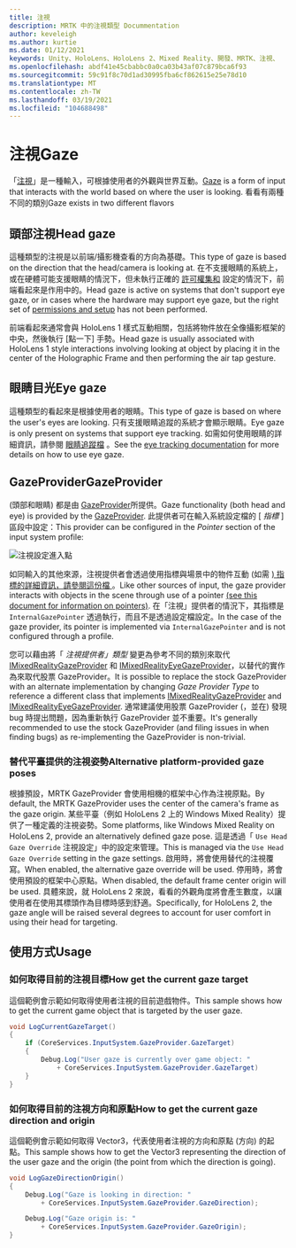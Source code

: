```yaml
---
title: 注視
description: MRTK 中的注視類型 Docummentation
author: keveleigh
ms.author: kurtie
ms.date: 01/12/2021
keywords: Unity、HoloLens、HoloLens 2、Mixed Reality、開發、MRTK、注視、
ms.openlocfilehash: abdf41e45cbabbc0a0ca03b43af07c879bca6f93
ms.sourcegitcommit: 59c91f8c70d1ad30995fba6cf862615e25e78d10
ms.translationtype: MT
ms.contentlocale: zh-TW
ms.lasthandoff: 03/19/2021
ms.locfileid: "104688498"
---
```

# <a name="gaze"></a><span data-ttu-id="d9301-104">注視</span><span class="sxs-lookup"><span data-stu-id="d9301-104">Gaze</span></span>

<span data-ttu-id="d9301-105">「[注視](https://docs.microsoft.com/windows/mixed-reality/gaze)」是一種輸入，可根據使用者的外觀與世界互動。</span><span class="sxs-lookup"><span data-stu-id="d9301-105">[Gaze](https://docs.microsoft.com/windows/mixed-reality/gaze) is a form of input that interacts with the world based on where the user is looking.</span></span> <span data-ttu-id="d9301-106">看看有兩種不同的類別</span><span class="sxs-lookup"><span data-stu-id="d9301-106">Gaze exists in two different flavors</span></span>

## <a name="head-gaze"></a><span data-ttu-id="d9301-107">頭部注視</span><span class="sxs-lookup"><span data-stu-id="d9301-107">Head gaze</span></span>

<span data-ttu-id="d9301-108">這種類型的注視是以前端/攝影機查看的方向為基礎。</span><span class="sxs-lookup"><span data-stu-id="d9301-108">This type of gaze is based on the direction that the head/camera is looking at.</span></span> <span data-ttu-id="d9301-109">在不支援眼睛的系統上，或在硬體可能支援眼睛的情況下，但未執行正確的 [許可權集和](../eye-tracking/EyeTracking_BasicSetup.md#eye-tracking-requirements-checklist) 設定的情況下，前端看起來是作用中的。</span><span class="sxs-lookup"><span data-stu-id="d9301-109">Head gaze is active on systems that don't support eye gaze, or in cases where the hardware may support eye gaze, but the right set of [permissions and setup](../eye-tracking/EyeTracking_BasicSetup.md#eye-tracking-requirements-checklist) has not been performed.</span></span>

<span data-ttu-id="d9301-110">前端看起來通常會與 HoloLens 1 樣式互動相關，包括將物件放在全像攝影框架的中央，然後執行 [點一下] 手勢。</span><span class="sxs-lookup"><span data-stu-id="d9301-110">Head gaze is usually associated with HoloLens 1 style interactions involving looking at object by placing it in the center of the Holographic Frame and then performing the air tap gesture.</span></span>

## <a name="eye-gaze"></a><span data-ttu-id="d9301-111">眼睛目光</span><span class="sxs-lookup"><span data-stu-id="d9301-111">Eye gaze</span></span>

<span data-ttu-id="d9301-112">這種類型的看起來是根據使用者的眼睛。</span><span class="sxs-lookup"><span data-stu-id="d9301-112">This type of gaze is based on where the user's eyes are looking.</span></span> <span data-ttu-id="d9301-113">只有支援眼睛追蹤的系統才會顯示眼睛。</span><span class="sxs-lookup"><span data-stu-id="d9301-113">Eye gaze is only present on systems that support eye tracking.</span></span> <span data-ttu-id="d9301-114">如需如何使用眼睛的詳細資訊，請參閱 [眼睛追蹤檔](../eye-tracking/EyeTracking_Main.md) 。</span><span class="sxs-lookup"><span data-stu-id="d9301-114">See the [eye tracking documentation](../eye-tracking/EyeTracking_Main.md) for more details on how to use eye gaze.</span></span>

## <a name="gazeprovider"></a><span data-ttu-id="d9301-115">GazeProvider</span><span class="sxs-lookup"><span data-stu-id="d9301-115">GazeProvider</span></span>

<span data-ttu-id="d9301-116"> (頭部和眼睛) 都是由 [GazeProvider](xref:Microsoft.MixedReality.Toolkit.Input.GazeProvider)所提供。</span><span class="sxs-lookup"><span data-stu-id="d9301-116">Gaze functionality (both head and eye) is provided by the [GazeProvider](xref:Microsoft.MixedReality.Toolkit.Input.GazeProvider).</span></span> <span data-ttu-id="d9301-117">此提供者可在輸入系統設定檔的 [ *指標* ] 區段中設定：</span><span class="sxs-lookup"><span data-stu-id="d9301-117">This provider can be configured in the *Pointer* section of the input system profile:</span></span>

![注視設定進入點](../Images/Input/GazeConfigurationEntrypoint.png)

<span data-ttu-id="d9301-119">如同輸入的其他來源，注視提供者會透過使用指標與場景中的物件互動 (如需 [) 指標的詳細資訊，請參閱這份檔 ](../../architecture/ControllersPointersAndFocus.md)。</span><span class="sxs-lookup"><span data-stu-id="d9301-119">Like other sources of input, the gaze provider interacts with objects in the scene through use of a pointer [(see this document for information on pointers)](../../architecture/ControllersPointersAndFocus.md).</span></span>
<span data-ttu-id="d9301-120">在「注視」提供者的情況下，其指標是 `InternalGazePointer` 透過執行，而且不是透過設定檔設定。</span><span class="sxs-lookup"><span data-stu-id="d9301-120">In the case of the gaze provider, its pointer is implemented via `InternalGazePointer` and is not configured through a profile.</span></span>

<span data-ttu-id="d9301-121">您可以藉由將「 *注視提供者」類型* 變更為參考不同的類別來取代 [IMixedRealityGazeProvider](xref:Microsoft.MixedReality.Toolkit.Input.IMixedRealityGazeProvider) 和 [IMixedRealityEyeGazeProvider](xref:Microsoft.MixedReality.Toolkit.Input.IMixedRealityEyeGazeProvider)，以替代的實作為來取代股票 GazeProvider。</span><span class="sxs-lookup"><span data-stu-id="d9301-121">It is possible to replace the stock GazeProvider with an alternate implementation by changing *Gaze Provider Type* to reference a different class that implements [IMixedRealityGazeProvider](xref:Microsoft.MixedReality.Toolkit.Input.IMixedRealityGazeProvider) and [IMixedRealityEyeGazeProvider](xref:Microsoft.MixedReality.Toolkit.Input.IMixedRealityEyeGazeProvider).</span></span>
<span data-ttu-id="d9301-122">通常建議使用股票 GazeProvider (，並在) 發現 bug 時提出問題，因為重新執行 GazeProvider 並不重要。</span><span class="sxs-lookup"><span data-stu-id="d9301-122">It's generally recommended to use the stock GazeProvider (and filing issues in when finding bugs) as re-implementing the GazeProvider is non-trivial.</span></span>

### <a name="alternative-platform-provided-gaze-poses"></a><span data-ttu-id="d9301-123">替代平臺提供的注視姿勢</span><span class="sxs-lookup"><span data-stu-id="d9301-123">Alternative platform-provided gaze poses</span></span>

<span data-ttu-id="d9301-124">根據預設，MRTK GazeProvider 會使用相機的框架中心作為注視原點。</span><span class="sxs-lookup"><span data-stu-id="d9301-124">By default, the MRTK GazeProvider uses the center of the camera's frame as the gaze origin.</span></span> <span data-ttu-id="d9301-125">某些平臺（例如 HoloLens 2 上的 Windows Mixed Reality）提供了一種定義的注視姿勢。</span><span class="sxs-lookup"><span data-stu-id="d9301-125">Some platforms, like Windows Mixed Reality on HoloLens 2, provide an alternatively defined gaze pose.</span></span> <span data-ttu-id="d9301-126">這是透過「 `Use Head Gaze Override` 注視設定」中的設定來管理。</span><span class="sxs-lookup"><span data-stu-id="d9301-126">This is managed via the `Use Head Gaze Override` setting in the gaze settings.</span></span> <span data-ttu-id="d9301-127">啟用時，將會使用替代的注視覆寫。</span><span class="sxs-lookup"><span data-stu-id="d9301-127">When enabled, the alternative gaze override will be used.</span></span> <span data-ttu-id="d9301-128">停用時，將會使用預設的框架中心原點。</span><span class="sxs-lookup"><span data-stu-id="d9301-128">When disabled, the default frame center origin will be used.</span></span> <span data-ttu-id="d9301-129">具體來說，就 HoloLens 2 來說，看看的外觀角度將會產生數度，以讓使用者在使用其標頭作為目標時感到舒適。</span><span class="sxs-lookup"><span data-stu-id="d9301-129">Specifically, for HoloLens 2, the gaze angle will be raised several degrees to account for user comfort in using their head for targeting.</span></span>

## <a name="usage"></a><span data-ttu-id="d9301-130">使用方式</span><span class="sxs-lookup"><span data-stu-id="d9301-130">Usage</span></span>

### <a name="how-get-the-current-gaze-target"></a><span data-ttu-id="d9301-131">如何取得目前的注視目標</span><span class="sxs-lookup"><span data-stu-id="d9301-131">How get the current gaze target</span></span>

<span data-ttu-id="d9301-132">這個範例會示範如何取得使用者注視的目前遊戲物件。</span><span class="sxs-lookup"><span data-stu-id="d9301-132">This sample shows how to get the current game object that is targeted by the user gaze.</span></span>

```c#
void LogCurrentGazeTarget()
{
    if (CoreServices.InputSystem.GazeProvider.GazeTarget)
    {
        Debug.Log("User gaze is currently over game object: "
            + CoreServices.InputSystem.GazeProvider.GazeTarget)
    }
}
```

### <a name="how-to-get-the-current-gaze-direction-and-origin"></a><span data-ttu-id="d9301-133">如何取得目前的注視方向和原點</span><span class="sxs-lookup"><span data-stu-id="d9301-133">How to get the current gaze direction and origin</span></span>

<span data-ttu-id="d9301-134">這個範例會示範如何取得 Vector3，代表使用者注視的方向和原點 (方向) 的起點。</span><span class="sxs-lookup"><span data-stu-id="d9301-134">This sample shows how to get the Vector3 representing the direction of the user gaze and the origin (the point from which the direction is going).</span></span>

```c#
void LogGazeDirectionOrigin()
{
    Debug.Log("Gaze is looking in direction: "
        + CoreServices.InputSystem.GazeProvider.GazeDirection);

    Debug.Log("Gaze origin is: "
        + CoreServices.InputSystem.GazeProvider.GazeOrigin);
}
```
